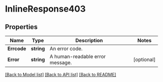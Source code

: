 # InlineResponse403

## Properties

Name | Type | Description | Notes
------------ | ------------- | ------------- | -------------
**Errcode** | **string** | An error code. | 
**Error** | **string** | A human-readable error message. | [optional] 

[[Back to Model list]](../README.md#documentation-for-models) [[Back to API list]](../README.md#documentation-for-api-endpoints) [[Back to README]](../README.md)


